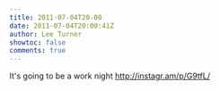 ```yaml
---
title: 2011-07-04T20-00
date: 2011-07-04T20:00:41Z
author: Lee Turner
showtoc: false
comments: true
---
```


It's going to be a work night http://instagr.am/p/G9tfL/

